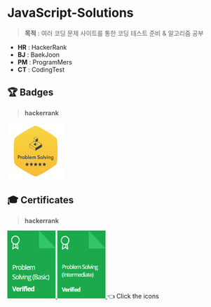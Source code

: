 # JavaScript-Solutions

>**목적** : 여러 코딩 문제 사이트를 통한 코딩 테스트 준비 & 알고리즘 공부

- **HR** : HackerRank
- **BJ** : BaekJoon
- **PM** : ProgramMers
- **CT** : CodingTest

## 🏆 Badges

> **hackerrank**

<img src="./readme/problem-solving.png" width="130" height="130">

## 🎓 Certificates

> **hackerrank**

<p align="left">
  <a href="https://www.hackerrank.com/certificates/d168434e81da">
    <img src="./readme/problem-solving-basic.PNG" width="110" height="155">
  </a>
  <a href="https://www.hackerrank.com/certificates/4c5e42c24533">
    <img src="./readme/problem-solving-Intermediate.PNG" width="110" height="155">
  </a> 👈 Click the icons
</p>
